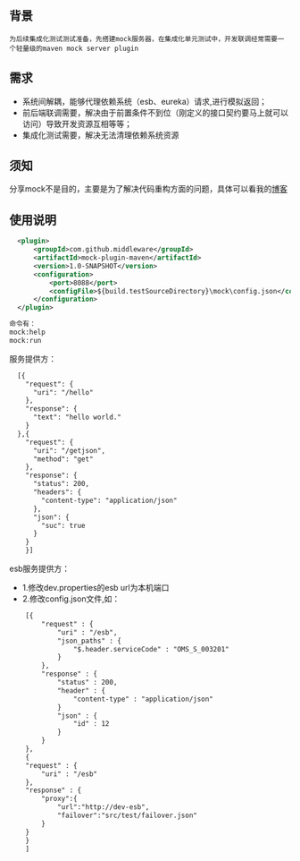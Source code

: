 ## 背景
    为后续集成化测试测试准备，先搭建mock服务器，在集成化单元测试中，开发联调经常需要一个轻量级的maven mock server plugin

## 需求
-  系统间解耦，能够代理依赖系统（esb、eureka）请求,进行模拟返回；
-  前后端联调需要，解决由于前置条件不到位（刚定义的接口契约要马上就可以访问）导致开发资源互相等等；
-  集成化测试需要，解决无法清理依赖系统资源

## 须知
   分享mock不是目的，主要是为了解决代码重构方面的问题，具体可以看我的[博客](https://blog.csdn.net/alex_xfboy/article/details/85006654)
   
## 使用说明
```xml
  <plugin>
      <groupId>com.github.middleware</groupId>
      <artifactId>mock-plugin-maven</artifactId>
      <version>1.0-SNAPSHOT</version>
      <configuration>
          <port>8088</port>
          <configFile>${build.testSourceDirectory}\mock\config.json</configFile>
      </configuration>
  </plugin>
```
```html
命令有：
mock:help
mock:run
```
服务提供方：
```html
  [{
    "request": {
      "uri": "/hello"
    },
    "response": {
      "text": "hello world."
    }
  },{
    "request": {
      "uri": "/getjson",
      "method": "get"
    },
    "response": {
      "status": 200,
      "headers": {
        "content-type": "application/json"
      },
      "json": {
        "suc": true
      }
    }
    }]
```
esb服务提供方：
-	1.修改dev.properties的esb url为本机端口
-	2.修改config.json文件,如：
```html
	[{
		"request" : {
			"uri" : "/esb",
			"json_paths" : {
				"$.header.serviceCode" : "OMS_S_003201"
			}
		},
		"response" : {
			"status" : 200,
			"header" : {
				"content-type" : "application/json"
			}
			"json" : {
				"id" : 12
			}
		}
	},
	{
	"request" : {
		"uri" : "/esb"
	},
	"response" : {
		"proxy":{
			"url":"http://dev-esb",
			"failover":"src/test/failover.json"
		}
	}
	}
	]
```

